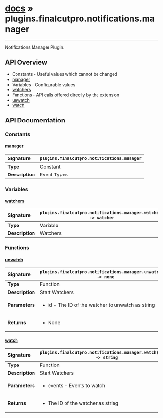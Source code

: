 # [docs](index.md) » plugins.finalcutpro.notifications.manager
---

Notifications Manager Plugin.

## API Overview
* Constants - Useful values which cannot be changed
 * [manager](#manager)
* Variables - Configurable values
 * [watchers](#watchers)
* Functions - API calls offered directly by the extension
 * [unwatch](#unwatch)
 * [watch](#watch)

## API Documentation

### Constants

#### [manager](#manager)
| <span style="float: left;">**Signature**</span> | <span style="float: left;">`plugins.finalcutpro.notifications.manager` </span>                                                          |
| -----------------------------------------------------|---------------------------------------------------------------------------------------------------------|
| **Type**                                             | Constant                                                                                         |
| **Description**                                      | Event Types                                                                                         |

### Variables

#### [watchers](#watchers)
| <span style="float: left;">**Signature**</span> | <span style="float: left;">`plugins.finalcutpro.notifications.manager.watchers -> watcher` </span>                                                          |
| -----------------------------------------------------|---------------------------------------------------------------------------------------------------------|
| **Type**                                             | Variable                                                                                         |
| **Description**                                      | Watchers                                                                                         |

### Functions

#### [unwatch](#unwatch)
| <span style="float: left;">**Signature**</span> | <span style="float: left;">`plugins.finalcutpro.notifications.manager.unwatch(id) -> none` </span>                                                          |
| -----------------------------------------------------|---------------------------------------------------------------------------------------------------------|
| **Type**                                             | Function                                                                                         |
| **Description**                                      | Start Watchers                                                                                         |
| **Parameters**                                       | <ul><li>id - The ID of the watcher to unwatch as string</li></ul>   |
| **Returns**                                          | <ul><li>None</li></ul>            |

#### [watch](#watch)
| <span style="float: left;">**Signature**</span> | <span style="float: left;">`plugins.finalcutpro.notifications.manager.watch(event) -> string` </span>                                                          |
| -----------------------------------------------------|---------------------------------------------------------------------------------------------------------|
| **Type**                                             | Function                                                                                         |
| **Description**                                      | Start Watchers                                                                                         |
| **Parameters**                                       | <ul><li>events - Events to watch</li></ul>   |
| **Returns**                                          | <ul><li>The ID of the watcher as string</li></ul>            |

